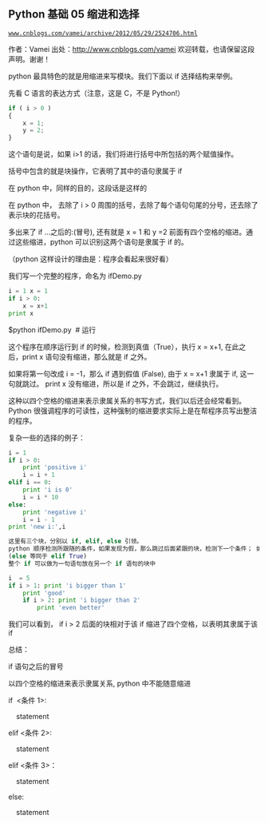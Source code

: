 ## Python 基础 05 缩进和选择

[`www.cnblogs.com/vamei/archive/2012/05/29/2524706.html`](http://www.cnblogs.com/vamei/archive/2012/05/29/2524706.html)

作者：Vamei 出处：http://www.cnblogs.com/vamei 欢迎转载，也请保留这段声明。谢谢！

python 最具特色的就是用缩进来写模块。我们下面以 if 选择结构来举例。

先看 C 语言的表达方式（注意，这是 C，不是 Python!）

```py
if ( i > 0 )
{
    x = 1;
    y = 2;
}

```

这个语句是说，如果 i>1 的话，我们将进行括号中所包括的两个赋值操作。

括号中包含的就是块操作，它表明了其中的语句隶属于 if 

在 python 中，同样的目的，这段话是这样的

在 python 中， 去除了 i > 0 周围的括号，去除了每个语句句尾的分号，还去除了表示块的花括号。

多出来了 if ...之后的:(冒号), 还有就是 x = 1 和 y =2 前面有四个空格的缩进。通过这些缩进，python 可以识别这两个语句是隶属于 if 的。

（python 这样设计的理由是：程序会看起来很好看）

我们写一个完整的程序，命名为 ifDemo.py

```py
i = 1 x = 1
if i > 0:
    x = x+1
print x

```

$python ifDemo.py  # 运行

这个程序在顺序运行到 if 的时候，检测到真值（True），执行 x = x+1, 在此之后，print x 语句没有缩进，那么就是 if 之外。

如果将第一句改成 i = -1，那么 if 遇到假值 (False), 由于 x = x+1 隶属于 if, 这一句就跳过。 print x 没有缩进，所以是 if 之外，不会跳过，继续执行。

这种以四个空格的缩进来表示隶属关系的书写方式，我们以后还会经常看到。Python 很强调程序的可读性，这种强制的缩进要求实际上是在帮程序员写出整洁的程序。

复杂一些的选择的例子：

```py
i = 1
if i > 0:
    print 'positive i'
    i = i + 1
elif i == 0:
    print 'i is 0'
    i = i * 10
else:
    print 'negative i'
    i = i - 1
print 'new i:',i

```

```py
这里有三个块，分别以 if, elif, else 引领。
python 顺序检测所跟随的条件，如果发现为假，那么跳过后面紧跟的块，检测下一个条件； 如果发现为真，那么执行后面紧跟的块，跳过剩下的块
(else 等同于 elif True)
整个 if 可以做为一句语句放在另一个 if 语句的块中 

```

```py
i  = 5
if i > 1: print 'i bigger than 1'
    print 'good'
    if i > 2: print 'i bigger than 2'
        print 'even better'

```

我们可以看到， if i > 2 后面的块相对于该 if 缩进了四个空格，以表明其隶属于该 if

总结：

if 语句之后的冒号

以四个空格的缩进来表示隶属关系, python 中不能随意缩进

if  <条件 1>:

    statement

elif <条件 2>:

    statement

elif <条件 3>：

    statement

else:

    statement